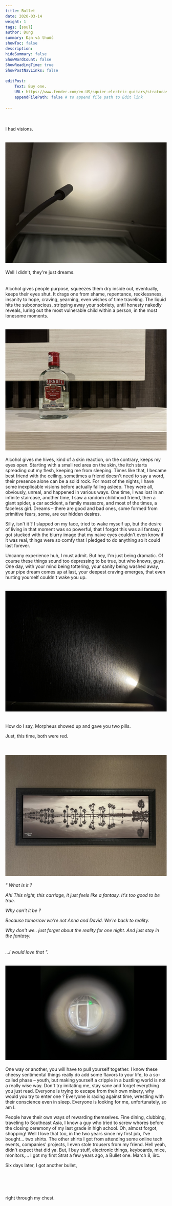 ```yaml
---
title: Bullet
date: 2020-03-14
weight: 1
tags: [soul]
author: Dung
summary: Đạn và thuốc
showToc: false
description: 
hideSummary: false
ShowWordCount: false
ShowReadingTime: true
ShowPostNavLinks: false

editPost:
    Text: Buy one.
    URL: https://www.fender.com/en-US/squier-electric-guitars/stratocaster/bullet-stratocaster-ht-hss/0371005532.html
    appendFilePath: false # to append file path to Edit link

---
```


\
\
I had visions.
\
\
\
![alt text](ceil.png)
\
\
Well I didn't, they're just dreams.
\
\
\
Alcohol gives people purpose, squeezes them dry inside out, eventually, keeps their eyes shut. It drags one from shame, repentance, recklessness, insanity to hope, craving, yearning, even wishes of time traveling. The liquid hits the subconscious, stripping away your sobriety, until honesty nakedly reveals, luring out the most vulnerable child within a person, in the most lonesome moments. 
\
\
\
![alt text](vodka.png)
\
\
Alcohol gives me hives, kind of a skin reaction, on the contrary, keeps my eyes open. Starting with a small red area on the skin, the itch starts spreading out my flesh, keeping me from sleeping. Times like that, I became best friend with the ceiling, sometimes a friend doesn't need to say a word, their presence alone can be a solid rock. For most of the nights, I have some inexplicable visions before actually falling asleep. They were all, obviously, unreal, and happened in various ways. One time, I was lost in an infinite staircase, another time, I saw a random childhood friend, then a giant spider, a car accident, a family massacre, and most of the times, a faceless girl. Dreams – there are good and bad ones, some formed from primitive fears, some, are our hidden desires.

Silly, isn't it ? I slapped on my face, tried to wake myself up, but the desire of living in that moment was so powerful, that I forgot this was all fantasy. I got stucked with the blurry image that my naive eyes couldn't even know if it was real, things were so comfy that I pledged to do anything so it could last forever. 

Uncanny experience huh, I must admit. But hey, I'm just being dramatic. Of course these things sound too depressing to be true, but who knows, guys. One day, with your mind being tottering, your sanity being washed away, your pipe dream comes up at last, your deepest craving emerges, that even hurting yourself couldn't wake you up.
\
\
\
![alt text](light.png)
\
\
\
How do I say, Morpheus showed up and gave you two pills.

Just, this time, both were red.
\
\
\
\
![alt text](areca.png)
\
\
*" What is it ?*

*Ah! This night, this carriage, it just feels like a fantasy. It's too good to be true.*

*Why can't it be ?*

*Because tomorrow we're not Anna and David. We're back to reality.*

*Why don't we.. just forget about the reality for one night. And just stay in the fantasy.*
\
\
\
*...I would love that ".*
\
\
\
![alt text](peephole.png)
\
\
One way or another, you will have to pull yourself together. I know these cheesy sentimental things really do add some flavors to your life, to a so-called phase – youth, but making yourself a cripple in a bustling world is not a really wise way. Don't try imitating me, stay sane and forget everything you just read. Everyone is trying to escape from their own misery, why would you try to enter one ? Everyone is racing against time, wrestling with their conscience even in sleep. Everyone is looking for me, unfortunately, so am I.

People have their own ways of rewarding themselves. Fine dining, clubbing, traveling to Southeast Asia, I know a guy who tried to screw whores before the closing ceremony of my last grade in high school. Oh, almost forgot, shopping! Well I love that too, in the two years since my first job, I’ve bought... two shirts. The other shirts I got from attending some online tech events, companies' projects, I even stole trousers from my friend. Hell yeah, didn't expect that did ya. But, I buy stuff, electronic things, keyboards, mice, monitors,... I got my first Strat a few years ago, a Bullet one. March 8, iirc. 

Six days later, I got another bullet,
\
\
\
\
\
\
right through my chest.​
\
\
\
​
<!-- the shed of no return 
rendezvous-->